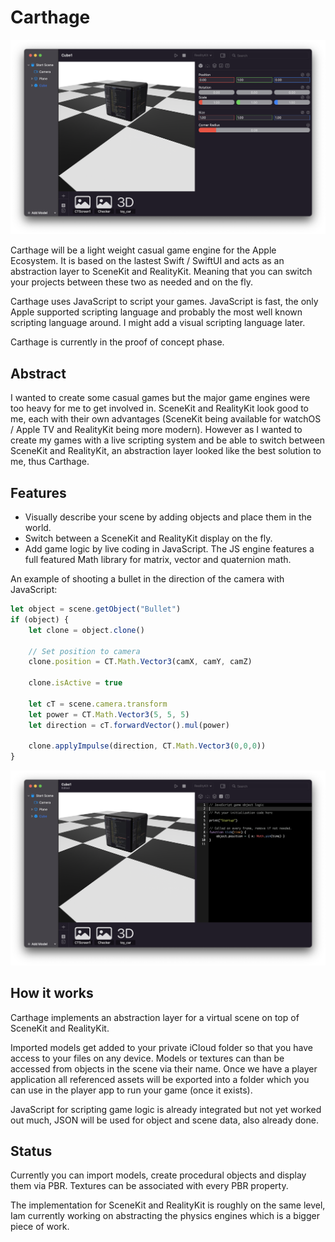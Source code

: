 # Carthage

![screenshot](Shared/images/Cube1.png)

Carthage will be a light weight casual game engine for the Apple Ecosystem. It is based on the lastest Swift / SwiftUI and acts as an abstraction layer to SceneKit and RealityKit. Meaning that you can switch your projects between these two as needed and on the fly.

Carthage uses JavaScript to script your games. JavaScript is fast, the only Apple supported scripting language and probably the most well known scripting language around. I might add a visual scripting language later.

Carthage is currently in the proof of concept phase.

## Abstract

I wanted to create some casual games but the major game engines were too heavy for me to get involved in. SceneKit and RealityKit look good to me, each with their own advantages (SceneKit being available for watchOS / Apple TV and RealityKit being more modern). However as I wanted to create my games with a live scripting system and be able to switch between SceneKit and RealityKit, an abstraction layer looked like the best solution to me, thus Carthage.

## Features

* Visually describe your scene by adding objects and place them in the world.
* Switch between a SceneKit and RealityKit display on the fly.
* Add game logic by live coding in JavaScript. The JS engine features a full featured Math library for matrix, vector and quaternion math.

An example of shooting a bullet in the direction of the camera with JavaScript:

```javascript
let object = scene.getObject("Bullet")
if (object) {
    let clone = object.clone()

    // Set position to camera
    clone.position = CT.Math.Vector3(camX, camY, camZ)

    clone.isActive = true

    let cT = scene.camera.transform
    let power = CT.Math.Vector3(5, 5, 5)
    let direction = cT.forwardVector().mul(power)

    clone.applyImpulse(direction, CT.Math.Vector3(0,0,0))
}
```  

![screenshot](Shared/images/Cube_js.png)

## How it works

Carthage implements an abstraction layer for a virtual scene on top of SceneKit and RealityKit.

Imported models get added to your private iCloud folder so that you have access to your files on any device. Models or textures can than be accessed from objects in the scene via their name. Once we have a player application all referenced assets will be exported into a folder which you can use in the player app to run your game (once it exists).

JavaScript for scripting game logic is already integrated but not yet worked out much, JSON will be used for object and scene data, also already done.

## Status

Currently you can import models, create procedural objects and display them via PBR. Textures can be associated with every PBR property.

The implementation for SceneKit and RealityKit is roughly on the same level, Iam currently working on abstracting the physics engines which is a bigger piece of work.

